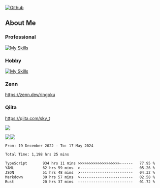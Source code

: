[![Github](https://img.shields.io/github/followers/skyt-a?label=Follow&style=social)](https://github.com/skyt-a)

## About Me
### Professional
[![My Skills](https://skillicons.dev/icons?i=react,ts,js,nodejs,java,graphql,firebase,githubactions&theme=light)](https://skillicons.dev)
### Hobby
[![My Skills](https://skillicons.dev/icons?i=unity,rust,py&theme=light)](https://skillicons.dev)

### Zenn
https://zenn.dev/ringoku
### Qiita
https://qiita.com/sky_t


![](https://github-profile-summary-cards.vercel.app/api/cards/profile-details?username=skyt-a&theme=default)

![](https://github-profile-summary-cards.vercel.app/api/cards/repos-per-language?username=skyt-a&theme=default)![](https://github-profile-summary-cards.vercel.app/api/cards/stats?username=RinGoku&theme=default)

<!--START_SECTION:waka-->

```txt
From: 19 December 2022 - To: 17 May 2024

Total Time: 1,198 hrs 25 mins

TypeScript       934 hrs 11 mins >>>>>>>>>>>>>>>>>>>------   77.95 %
YAML             62 hrs 59 mins  >------------------------   05.26 %
JSON             51 hrs 48 mins  >------------------------   04.32 %
Markdown         30 hrs 57 mins  >------------------------   02.58 %
Rust             20 hrs 37 mins  -------------------------   01.72 %
```

<!--END_SECTION:waka-->
